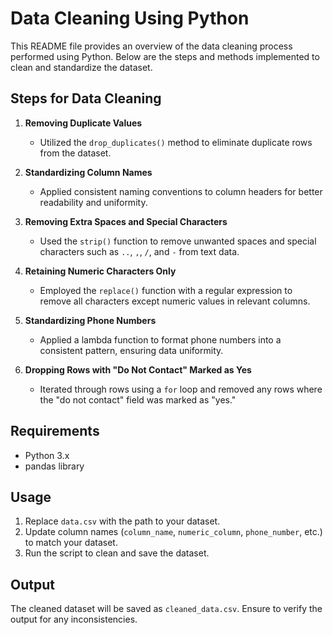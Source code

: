 # Data Cleaning Using Python

This README file provides an overview of the data cleaning process performed using Python. Below are the steps and methods implemented to clean and standardize the dataset.

## Steps for Data Cleaning

1. **Removing Duplicate Values**
   - Utilized the `drop_duplicates()` method to eliminate duplicate rows from the dataset.

2. **Standardizing Column Names**
   - Applied consistent naming conventions to column headers for better readability and uniformity.

3. **Removing Extra Spaces and Special Characters**
   - Used the `strip()` function to remove unwanted spaces and special characters such as `..`, `,`, `/`, and `-` from text data.

4. **Retaining Numeric Characters Only**
   - Employed the `replace()` function with a regular expression to remove all characters except numeric values in relevant columns.

5. **Standardizing Phone Numbers**
   - Applied a lambda function to format phone numbers into a consistent pattern, ensuring data uniformity.

6. **Dropping Rows with "Do Not Contact" Marked as Yes**
   - Iterated through rows using a `for` loop and removed any rows where the "do not contact" field was marked as "yes."


## Requirements

- Python 3.x
- pandas library

## Usage

1. Replace `data.csv` with the path to your dataset.
2. Update column names (`column_name`, `numeric_column`, `phone_number`, etc.) to match your dataset.
3. Run the script to clean and save the dataset.

## Output

The cleaned dataset will be saved as `cleaned_data.csv`. Ensure to verify the output for any inconsistencies.
